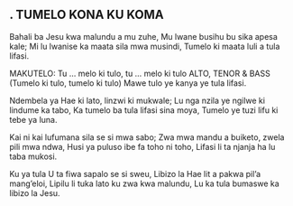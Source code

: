 ## . TUMELO KONA KU KOMA

Bahali ba Jesu kwa malundu a mu zuhe,
Mu lwane busihu bu sika apesa kale;
Mi lu lwanise ka maata sila mwa musindi,
Tumelo ki maata luli a tula lifasi.

MAKUTELO:
Tu … melo ki tulo, tu … melo ki tulo
ALTO, TENOR & BASS (Tumelo ki tulo, tumelo ki tulo)
Mawe tulo ye kanya ye tula lifasi.


Ndembela ya Hae ki lato, linzwi ki mukwale;
Lu nga nzila ye ngilwe ki lindume ka tabo,
Ka tumelo ba tula lifasi sina moya,
Tumelo ye tuzi lifu ki tebe ya luna.


Kai ni kai lufumana sila se si mwa sabo;
Zwa mwa mandu a buiketo, zwela pili mwa ndwa,
Husi ya puluso ibe fa toho ni toho,
Lifasi li ta njanja ha lu taba mukosi.


Ku ya tula U ta fiwa sapalo se si sweu,
Libizo la Hae lit a pakwa pil’a mang’eloi,
Lipilu li tuka lato ku zwa kwa malundu,
Lu ka tula bumaswe ka libizo la Jesu.

